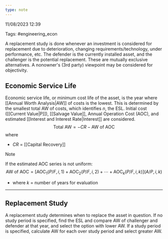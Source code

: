 ```yaml
---
type: note
---
```

11/08/2023 12:39

Tags: #engineering_econ 

A replacement study is done whenever an investment is considered for replacement due to deterioration, changing requirements/technology, under performance, etc. The defender is the currently installed asset, and the challenger is the potential replacement. These are mutually exclusive alternatives. A nonowner's (3rd party) viewpoint may be considered for objectivity.


## Economic Service Life
Economic service life, or minimum cost life of the asset, is the year where [[Annual Worth Analysis|AW]] of costs is the lowest. This is determined by the smallest total AW of costs, which identifies $n$, the ESL. Initial cost ([[Current Value|P]]), [[Salvage Value]], Annual Operation Cost (AOC), and estimated [[Interest and Interest Rate|Interest]] are considered.
$$
\text{Total AW}=-CR -\text{AW of AOC}
$$
where
- $CR$ = [[Capital Recovery]]

>[!note]
>If the estimated AOC series is not uniform:
>$$
\text{AW of AOC}=[\text{AOC}_1(P/F,i,1)+\text{AOC}_2(P/F,i,2)+\cdots+\text{AOC}_k(P/F,i,k)](A/P,i,k)
$$ 
>- where $k$ = number of years for evaluation



---

## Replacement Study
A replacement study determines when to replace the asset in question. If no study period is specified, find the ESL and compare AW of challenger and defender at that year, and select the option with lower AW. If a study period is specified, calculate AW for each over study period and select greater AW.